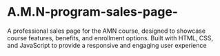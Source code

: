 # A.M.N-program-sales-page-
A professional sales page for the AMN course, designed to showcase course features, benefits, and enrollment options. Built with HTML, CSS, and JavaScript to provide a responsive and engaging user experience
